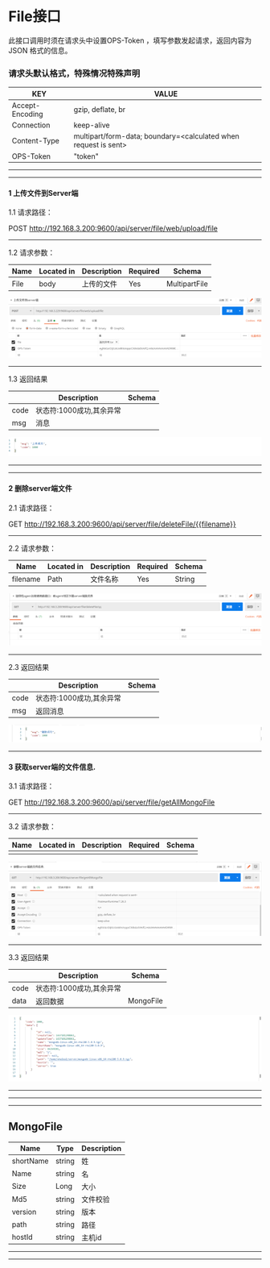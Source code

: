 # File接口
此接口调用时须在请求头中设置OPS-Token ，填写参数发起请求，返回内容为 JSON 格式的信息。

### 请求头默认格式，特殊情况特殊声明

| KEY                |     VALUE      |     
| -------------------|----------------------|
| Accept-Encoding        |         gzip, deflate, br |     
| Connection          |         keep-alive           |          
| Content-Type          |multipart/form-data; boundary=\<calculated when request is sent> |    
| OPS-Token          |         "token"           |     
---

---


####  1 上传文件到Server端


1.1 请求路径：

POST http://192.168.3.200:9600/api/server/file/web/upload/file

---

1.2 请求参数：


| Name                |     Located in     |           Description         |     Required    |        Schema   |
| -------------------|----------------------|-------------------------------|-----------------|-----------   |
| File          |         body           |            上传的文件            |        Yes       |MultipartFile


![img_32.png](../Images/upload.png)

----

1.3 返回结果


|               |     Description    |           Schema              |  
| --------------|----------------------|---------------------------
| code        |   状态符:1000成功,其余异常 |                       |    
| msg       |         消息         |                        |        

![img_33.png](../Images/upload_r.png)

---
---


####  2 删除server端文件



2.1 请求路径：

GET http://192.168.3.200:9600/api/server/file/deleteFile/{{filename}}

---

2.2 请求参数：


| Name                |     Located in     |           Description         |     Required    |        Schema   |
| -------------------|----------------------|-------------------------------|-----------------|-----------   |
| filename          |         Path           |            文件名称            |        Yes       |String        |


![img_34.png](../Images/deleteFile.png)

----

2.3 返回结果


|               |     Description    |           Schema              |  
| --------------|----------------------|---------------------------
| code        |   状态符:1000成功,其余异常 |                       |    
| msg       |         返回消息         |                        |        


![img_35.png](../Images/deleteFile_r.png)

---



#### 3 获取server端的文件信息.



3.1 请求路径：

GET http://192.168.3.200:9600/api/server/file/getAllMongoFile

---

3.2 请求参数：

| Name                |     Located in     |           Description         |     Required    |        Schema   |
| -------------------|----------------------|-------------------------------|-----------------|-----------   |
|            |                     |                         |                |         |


![img_36.png](../Images/getAllMongoFile.png)

----

3.3 返回结果


|               |     Description    |           Schema              |  
| --------------|----------------------|---------------------------
| code        |   状态符:1000成功,其余异常 |                       |    
| data       |         返回数据         |        MongoFile                |        

![img_37.png](../Images/getAllMongoFile_r.png)

---



---
---


## MongoFile


|       Name         |     Type             |    Description      |   
| ------------       |----------            |---------------------|
| shortName                 |   string             |         姓          |   
| Name             |   string             |         名     |   
| Size              |   Long |         大小     |   
| Md5               |   string             |         文件校验     |   
| version         |   string             |         版本     |   
| path           |   string             |         路径     |   
| hostId             |   string             |         主机id     |   


---
---


